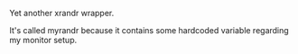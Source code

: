 Yet another xrandr wrapper.

It's called myrandr because it contains some hardcoded variable regarding my monitor setup.

